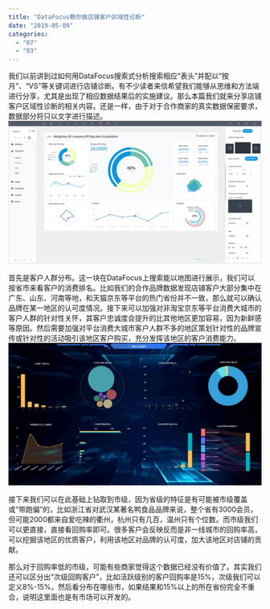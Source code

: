 ```yaml
---
title: "DataFocus教你做店铺客户区域性诊断"
date: "2019-05-09"
categories: 
  - "07"
  - "03"
---
```


我们以前讲到过如何用DataFocus搜索式分析搜索相应“表头”并配以“按月”、“VS”等关键词进行店铺诊断。有不少读者来信希望我们能够从思维和方法端进行分享，尤其是出现了相应数据结果后的实施建议。那么本篇我们就来分享店铺客户区域性诊断的相关内容。还是一样，由于对于合作商家的真实数据保密要求，数据部分将只以文字进行描述。![](images/可视化大屏3-1024x576.png)

首先是客户人群分布。这一块在DataFocus上搜索能以地图进行展示，我们可以按省市来看客户的消费排名。比如我们的合作品牌数据发现店铺客户大部分集中在广东、山东、河南等地，和天猫京东等平台的热门省份并不一致，那么就可以确认品牌在某一地区的认可度情况。接下来可以加强对非淘宝京东等平台消费大城市的客户人群的针对性关怀，其客户忠诚度会提升的比其他地区更加容易，因为新鲜感等原因。然后需要加强对平台消费大城市客户人群不多的地区策划针对性的品牌宣传或针对性的活动吸引该地区客户购买，充分发挥该地区的客户消费能力。![](images/8B3C800F-1285-4f80-8CB3-FE5B722DB5FC-1024x575.jpg)

接下来我们可以在此基础上钻取到市级，因为省级的特征是有可能被市级覆盖或“带跑偏”的，比如浙江省对武汉某著名鸭食品品牌来说，整个省有3000会员，但可能2000都来自爱吃辣的衢州，杭州只有几百，温州只有个位数。而市级我们可以更直接，直接看回购率即可。很多客户会反映反而是非一线城市的回购率高，可以挖掘该地区的优质客户，利用该地区对品牌的认可度，加大该地区对店铺的贡献。

那么对于回购率低的市级，可能有些商家觉得这个数据已经没有价值了。其实我们还可以区分出“次级回购客户”，比如活跃级别的客户回购率是15%，次级我们可以定义8%-15%，然后看分布在哪些市，如果结果和15%以上的所在省份完全不重合，说明这里面也是有市场可以开发的。
